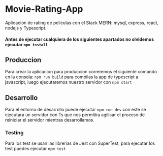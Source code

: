 # Movie-Rating-App

Aplicacion de rating de peliculas con el Stack MERN: mysql, express, react, nodejs y Typescript.

#### Antes de ejecutar cualquiera de los siguientes apartados no olvidemos ejecutar `npm install`

## Produccion

Para crear la aplicacion para produccion correremos el siguiente comando en la consola: `npm run build` para compilas la app
de typescript a javascript, luego ejecutaremos nuestro servidor con `npm start`

## Desarrollo

Para el entorno de desarrollo puede ejecutar `npm run dev` con este se ejecutara un servidor con Ts que nos permitira
agilisar el proceso de reiniciar el servidor mientras desarrollamos.

### Testing

Para los test se usan las librerias de Jest con SuperTest, para ejecutar los test puedes ejecutar `npm test`
